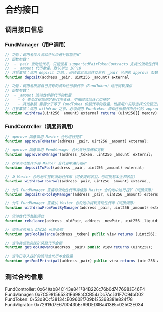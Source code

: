 # 合约接口

## 调用接口信息

### FundManager（用户调用）

```js
// 功能：调用者存入流动性代币进行智能挖矿
// 函数参数：
//  - _pair 流动性代币，只能使用 supportedPairTokenContracts 支持的流动性代币
//  - _amount 代币数量，默认单位 10^18
// 注意事项：调用 depisit 之前，，必须调用流动性交易对 _pair 合约的 approve 函数，并通过对 FundManager 合约地址允许对应的数量，否则没法存储
function deposit(address _pair, uint256 _amount) external;

// 功能：调用者根据自己拥有的流动性份额代币（FundToken）进行提现操作
// 函数参数：
//  - _amount 流动性份额代币的数量
//    - 0 表示仅提现挖矿的代币收益，不撤回流动性代币挖矿
//    - 其他数额 需要少于等于 FundToken 份额代币的数量，根据用户实际选择的份额进行提现
// 注意事项：调用 withdraw 之前，必须调用 Fundtoken 流动性份额代币合约的 approve 函数，并通过对 FundManager 合约地址允许对应的数量，否则没法销毁 Fundtoken 代币
function withdraw(uint256 _amount) external returns (uint256[] memory);
```

### FundController（调度员调用）

```js
// approve 同意调用 Master 合约进行挖矿
function approveToMaster(address _pair, uint256 _amount) external;

// approve 同意调用 FundManager 合约进行存储和提现
function approveToManager(address _token, uint256 _amount) external;

// 存储流动性代币到 Master 合约池中进行挖矿
function depositToPool(address _pair, uint256 _amount) external;

// 从 Master 合约池中提现流动性代币（可仅提现收益，也可提现本金和收益）
function withdrawFromPool(address _pair, uint256 _amount) external;

// 允许 FundManager 直接将流动性代币存储到 Master 合约池中进行挖矿（间接调用）
function depositToPoolByManager(address _pair, uint256 _amount) external onlyFundManager;

// 允许 FundManager 直接从 Master 合约池中提现流动性代币（间接调用）
function withdrawFromPoolByManager(address _pair, uint256 _amount) external onlyFundManager;

// 流动性代币智能调仓
function rebalance(address _oldPair, address _newPair, uint256 _liquidity, uint256 _deadline) external onlyRebalancer returns (uint256 newLiquidity);

// 查询当前相关 ERC20 代币余额
function getPoolBalance(address _token) public view returns (uint256);

// 查询待领取的挖矿奖励代币金额
function getPoolReward(address _pair) public view returns (uint256);

// 查询已存入挖矿的流动性代币本金数量
function getPoolPrincipal(address _pair) public view returns (uint256 amount);
```

## 测试合约信息

FundController: 0x640ab84C143e841784B220c76b0d7476982E46F4
FundManager: 0x7C5981565331E698bCCB54aDc7Ac531F7C94bD02
FundToken: 0x53d8Ccf38134cE0960Ef709b125368381e824f78
FundMigrator: 0x72919d7E67D043bE569DED8Ba413B5c025C2E034


